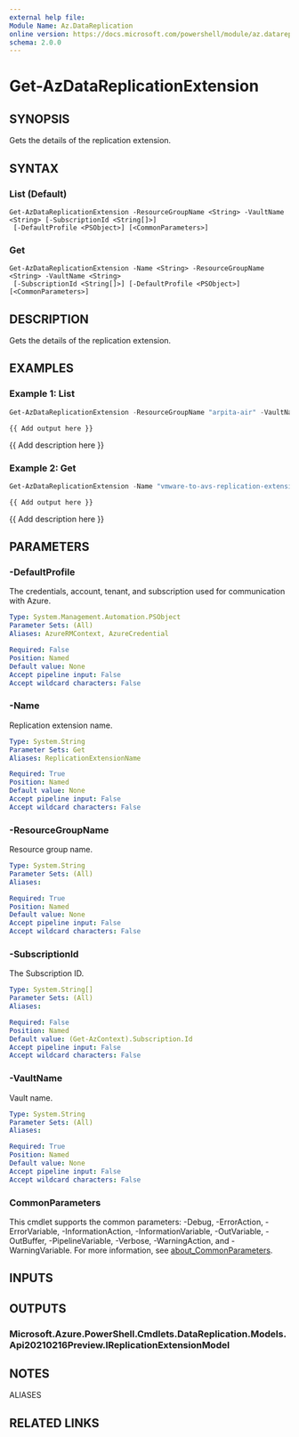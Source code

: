 ```yaml
---
external help file:
Module Name: Az.DataReplication
online version: https://docs.microsoft.com/powershell/module/az.datareplication/get-azdatareplicationextension
schema: 2.0.0
---
```


# Get-AzDataReplicationExtension

## SYNOPSIS
Gets the details of the replication extension.

## SYNTAX

### List (Default)
```
Get-AzDataReplicationExtension -ResourceGroupName <String> -VaultName <String> [-SubscriptionId <String[]>]
 [-DefaultProfile <PSObject>] [<CommonParameters>]
```

### Get
```
Get-AzDataReplicationExtension -Name <String> -ResourceGroupName <String> -VaultName <String>
 [-SubscriptionId <String[]>] [-DefaultProfile <PSObject>] [<CommonParameters>]
```

## DESCRIPTION
Gets the details of the replication extension.

## EXAMPLES

### Example 1: List
```powershell
Get-AzDataReplicationExtension -ResourceGroupName "arpita-air" -VaultName "vijamijun15"
```

```output
{{ Add output here }}
```

{{ Add description here }}

### Example 2: Get
```powershell
Get-AzDataReplicationExtension -Name "vmware-to-avs-replication-extension" -ResourceGroupName "arpita-air" -VaultName "vijamijun15"
```

```output
{{ Add output here }}
```

{{ Add description here }}

## PARAMETERS

### -DefaultProfile
The credentials, account, tenant, and subscription used for communication with Azure.

```yaml
Type: System.Management.Automation.PSObject
Parameter Sets: (All)
Aliases: AzureRMContext, AzureCredential

Required: False
Position: Named
Default value: None
Accept pipeline input: False
Accept wildcard characters: False
```

### -Name
Replication extension name.

```yaml
Type: System.String
Parameter Sets: Get
Aliases: ReplicationExtensionName

Required: True
Position: Named
Default value: None
Accept pipeline input: False
Accept wildcard characters: False
```

### -ResourceGroupName
Resource group name.

```yaml
Type: System.String
Parameter Sets: (All)
Aliases:

Required: True
Position: Named
Default value: None
Accept pipeline input: False
Accept wildcard characters: False
```

### -SubscriptionId
The Subscription ID.

```yaml
Type: System.String[]
Parameter Sets: (All)
Aliases:

Required: False
Position: Named
Default value: (Get-AzContext).Subscription.Id
Accept pipeline input: False
Accept wildcard characters: False
```

### -VaultName
Vault name.

```yaml
Type: System.String
Parameter Sets: (All)
Aliases:

Required: True
Position: Named
Default value: None
Accept pipeline input: False
Accept wildcard characters: False
```

### CommonParameters
This cmdlet supports the common parameters: -Debug, -ErrorAction, -ErrorVariable, -InformationAction, -InformationVariable, -OutVariable, -OutBuffer, -PipelineVariable, -Verbose, -WarningAction, and -WarningVariable. For more information, see [about_CommonParameters](http://go.microsoft.com/fwlink/?LinkID=113216).

## INPUTS

## OUTPUTS

### Microsoft.Azure.PowerShell.Cmdlets.DataReplication.Models.Api20210216Preview.IReplicationExtensionModel

## NOTES

ALIASES

## RELATED LINKS

